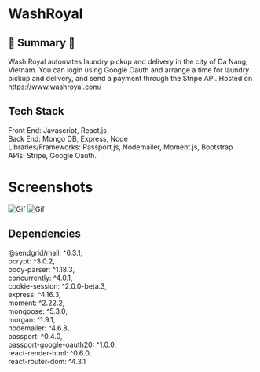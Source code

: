 # WashRoyal

## :round_pushpin: Summary :round_pushpin:

Wash Royal automates laundry pickup and delivery in the city of Da Nang, Vietnam. You can login using Google Oauth and arrange a time for laundry pickup and delivery, and send a payment through the Stripe API. Hosted on https://www.washroyal.com/

## Tech Stack

Front End: Javascript, React.js <br/>
Back End: Mongo DB, Express, Node <br />
Libraries/Frameworks: Passport.js, Nodemailer, Moment.js, Bootstrap <br />
APIs: Stripe, Google Oauth.

# Screenshots

![Gif](/client/public/pictures/washroyal-demo.gif)
![Gif](washroyal-demo.gif)

## Dependencies

@sendgrid/mail: ^6.3.1,<br/>
bcrypt: ^3.0.2,<br/>
body-parser: ^1.18.3,<br/>
concurrently: ^4.0.1,<br/>
cookie-session: ^2.0.0-beta.3,<br/>
express: ^4.16.3,<br/>
moment: ^2.22.2,<br/>
mongoose: ^5.3.0,<br/>
morgan: ^1.9.1,<br/>
nodemailer: ^4.6.8,<br/>
passport: ^0.4.0,<br/>
passport-google-oauth20: ^1.0.0,<br/>
react-render-html: ^0.6.0,<br/>
react-router-dom: ^4.3.1<br/>
